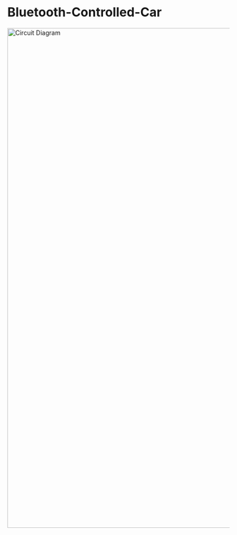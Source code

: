 # Bluetooth-Controlled-Car
<img width="1133" alt="Circuit Diagram" src="https://github.com/PrateekSinghRajput/Bluetooth-Controlled-Car/assets/92904643/2164a35e-3888-4ebf-a234-14e9533315be">
